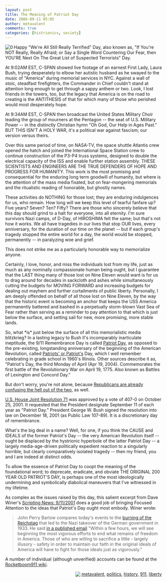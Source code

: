 ```yaml
---
layout: post
title: The Meaning of Patriot Day
date: 2006-09-11 05:05
author: metavalent
comments: true
categories: [histrionics, society]
---
```

<p><!--Lead Photo --><a href="https://www.time.com/time/magazine/article/0,9171,1531303,00.html"><img src="https://img401.imageshack.us/img401/1420/1101060911400nk0.jpg" border="0" alt="0" align="left" /></a><!-- Commentary -->Happy "We're All Still Really Terrified" Day, also known as, "If You're NOT Really, Really Afraid; or Say a Single Word Countering Our Fear, then YOU'RE Next On The Great List of Suspected Terrorists" Day.</p>
<p>At 9:02AM EST, C-SPAN showed live footage of an earnest First Lady, Laura Bush, trying desperately to elbow her autistic husband as he swayed to the music of "America" during memorial services in NYC.  Against a wall of stoic, steadfast firefighters, the Commander in Chief couldn't stand at attention long enough to get through a sappy anthem or two.  Look, I lost friends in the towers, too, but the legacy that America is on the road to creating is the ANTITHESIS of that for which many of those who perished would most desperately hope.</p>
<p>At 9:34AM EST, C-SPAN then broadcast the United States Military Choir leading the group of mourners at the Pentagon -- the seat of U.S. Military Power -- in the distinctly Christian hymn "Oh God, Our Help in Ages Past."  BUT THIS ISN'T A HOLY WAR, it's a political war against fascism; our version versus theirs.</p>
<p>Over this same period of time, on NASA-TV, the space shuttle Atlantis crew opened the hatch and joined the International Space Station crew to continue construction of the P3-P4 truss systems, designed to double the electrical capacity of the ISS and enable further station assembly. THESE SCIENTISTS AND ENGINEERS ARE THE TRUE DEFENDERS OF HOPE AND PROGRESS FOR HUMANITY.  This work is the most promising and consequential for the enduring long term goodwill of humanity, but where is the attention of the mass media fixated, but on fear-mongering memorials and the ritualistic reading of honorable, but ghostly names.  </p>
<p>These activities do NOTHING for those lost; they are enduring indulgences for us, who remain.  How long will we keep this level of tearful fanfare up?  Five years?  Seven?  Ten?  Fifty?  There are those who sincerely believe that this day should grind to a halt for everyone, into all eternity.  I'm sure survivors Nazi camps, of D-Day, of HIROSHIMA felt the same; but that's not how it works.  We all have tragedies in our lives that stop OUR lives, every anniversary, for the duration of our time on the planet -- but if each group's tragedy stopped the entire world for a day, the world would be stopped, permanently -- in paralyzing woe and grief.</p>
<p>This does not strike me as a particularly honorable way to memorialize anyone.</p>
<p>Certainly, I love, honor, and miss the individuals lost from my life, just as much as any nominally compassionate human being ought, but I guarantee that the LAST thing many of those lost on Nine Eleven would want is for us to drag around for decades in sackcloth and ashes while simultaneously cutting the budgets for MOVING FORWARD and increasing budgets for dealing out mayhem and further curtailments of public liberty.  Personally, I am deeply offended on behalf of all those lost on Nine Eleven, by the way that the historic event is becoming an anchor that keeps the USS America permanently battered and bashed in a perpetually storm-blown Vast Sea of Fear rather than serving as a reminder to pay attention to that which is just below the surface, and setting sail for new, more promising, more stable lands.</p>
<p>So, what *is* just below the surface of all this memorialistic media blitzkrieg? In a lasting legacy to Bush II's incomparably inarticulate ineptitude, the 9/11 Remembrance Day is called <a href="https://en.wikipedia.org/wiki/Patriot_Day">Patriot Day</a>, as opposed to the pre-existing, longstanding anniversary of the beginning of the American Revolution, called <a href="https://en.wikipedia.org/wiki/Patriots%27_Day">Patriots' or Patriot's</a> Day, which I well remember celebrating in grade school in 1960's Illinois.  Other sources describe it as, "Patriot's Day, the third Monday of April (Apr 19, 2004). Commemorates the first battle of the Revolutionary War on April 19, 1775. Also known as Battles of Lexington and Concord Day."</p>
<p>But don't worry, you're not alone, because <a href="https://www.renewamerica.us/archives/speeches/04_09_11patriotsday.htm">Republicans are already confusing the hell out of the two</a>, as well.</p>
<p><a href="https://thomas.loc.gov/cgi-bin/query/z?c107:hj71:">U.S. House Joint Resolution 71</a> was approved by a vote of 407-0 on October 25, 2001. It requested that the President designate September 11 of each year as "Patriot Day." President George W. Bush signed the resolution into law on December 18, 2001 (as Public Law 107-89). It is a discretionary day of remembrance.</p>
<p>What's the big deal in a name?  Well, for one, if you think the CAUSE and IDEALS of the former Patriot's Day -- the very American Revolution itself -- ought be displaced by the hystrionic hyperbole of the latter Patriot Day -- a largely media-age-driven politically expedient reaction to a singularly horrible, but clearly comparatively isolated tragedy -- then my friend, you and I are indeed at distinct odds.</p>
<p>To allow the essence of Patriot Day to coopt the meaning of the foundational word; to deprecate, eradicate, and obviate THE ORIGINAL 200 YEAR OLD PATRIOT'S DAY, is perhaps one of the most ideologically undermining and symbolically diabolical maneuvers that I've witnessed in my lifetime.</p>
<p>As complex as the issues raised by this day, this salient excerpt from Dave Winer's <a href="https://www.scripting.com/2001/09/11.html">Scripting News: 9/11/2001</a> does a good job of bringing Focused Attention to the ideas that Patriot's Day ought most embody. Winer wrote:<br />
<blockquote>John Perry Barlow compares today's events to the <a href="https://worldatwar.net/event/reichstagsbrand/">burning of the Reichstag</a> that led to the Nazi takeover of the German government in 1933. He said <a href="https://groups.yahoo.com/group/wtcattack/message/93">in a published email</a> "Within a few hours, we will see beginning the most vigorous efforts to end what remains of freedom in America. Those of who are willing to sacrifice a little - largely illusory - safety in order to maintain our faith in the original ideals of America will have to fight for those ideals just as vigorously."</blockquote></p>
<p>A number of individual (although unverified) accounts can be found at the <a href="https://rocketboom.wikia.com/wiki/Rocketboom911">Rocketboom911 wiki</a>.<br />
<!-- Tags -->
<div align="right">
<p><img src="https://metavalent.info/images/technorati.bug.10x10.jpg" align="absbottom" border="0"/> <a href="https://technorati.com/tag/metavalent" rel="tag">metavalent</a>, <a href="https://technorati.com/tag/politics" rel="tag">politics</a>, <a href="https://technorati.com/tag/history" rel="tag">history</a>, <a href="https://technorati.com/tag/911" rel="tag">911</a>, <a href="https://technorati.com/tag/liberty" rel="tag">liberty</a>
</p></div>
</p><p><!-- //End Tags -->
</p>

